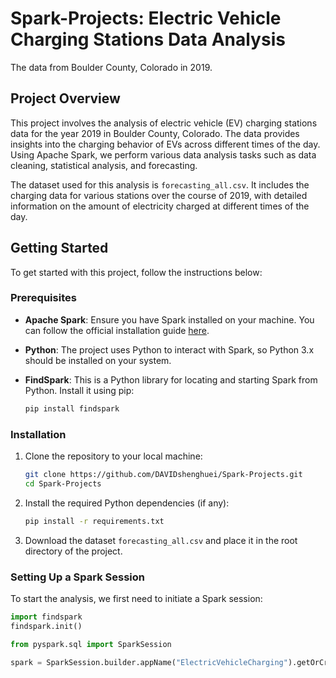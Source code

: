 # Spark-Projects: Electric Vehicle Charging Stations Data Analysis
The data from Boulder County, Colorado in 2019.

## Project Overview

This project involves the analysis of electric vehicle (EV) charging stations data for the year 2019 in Boulder County, Colorado. The data provides insights into the charging behavior of EVs across different times of the day. Using Apache Spark, we perform various data analysis tasks such as data cleaning, statistical analysis, and forecasting.

The dataset used for this analysis is `forecasting_all.csv`. It includes the charging data for various stations over the course of 2019, with detailed information on the amount of electricity charged at different times of the day.

## Getting Started

To get started with this project, follow the instructions below:

### Prerequisites

- **Apache Spark**: Ensure you have Spark installed on your machine. You can follow the official installation guide [here](https://spark.apache.org/docs/latest/).
- **Python**: The project uses Python to interact with Spark, so Python 3.x should be installed on your system.
- **FindSpark**: This is a Python library for locating and starting Spark from Python. Install it using pip:

    ```bash
    pip install findspark
    ```

### Installation

1. Clone the repository to your local machine:

    ```bash
    git clone https://github.com/DAVIDshenghuei/Spark-Projects.git
    cd Spark-Projects
    ```

2. Install the required Python dependencies (if any):

    ```bash
    pip install -r requirements.txt
    ```

3. Download the dataset `forecasting_all.csv` and place it in the root directory of the project.

### Setting Up a Spark Session

To start the analysis, we first need to initiate a Spark session:

```python
import findspark
findspark.init()

from pyspark.sql import SparkSession

spark = SparkSession.builder.appName("ElectricVehicleCharging").getOrCreate()
